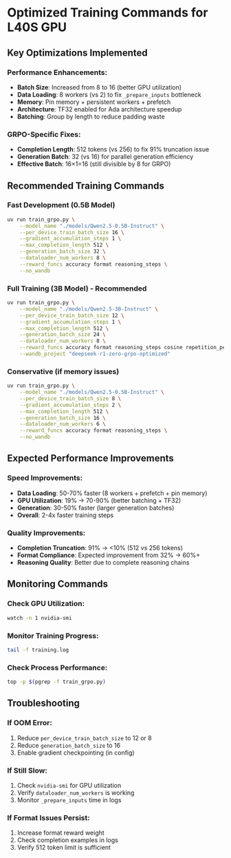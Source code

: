 # Optimized Training Commands for L40S GPU

## Key Optimizations Implemented

### Performance Enhancements:
- **Batch Size**: Increased from 8 to 16 (better GPU utilization)
- **Data Loading**: 8 workers (vs 2) to fix `_prepare_inputs` bottleneck
- **Memory**: Pin memory + persistent workers + prefetch
- **Architecture**: TF32 enabled for Ada architecture speedup
- **Batching**: Group by length to reduce padding waste

### GRPO-Specific Fixes:
- **Completion Length**: 512 tokens (vs 256) to fix 91% truncation issue
- **Generation Batch**: 32 (vs 16) for parallel generation efficiency
- **Effective Batch**: 16×1=16 (still divisible by 8 for GRPO)

## Recommended Training Commands

### Fast Development (0.5B Model)
```bash
uv run train_grpo.py \
    --model_name "./models/Qwen2.5-0.5B-Instruct" \
    --per_device_train_batch_size 16 \
    --gradient_accumulation_steps 1 \
    --max_completion_length 512 \
    --generation_batch_size 32 \
    --dataloader_num_workers 8 \
    --reward_funcs accuracy format reasoning_steps \
    --no_wandb
```

### Full Training (3B Model) - Recommended
```bash
uv run train_grpo.py \
    --model_name "./models/Qwen2.5-3B-Instruct" \
    --per_device_train_batch_size 12 \
    --gradient_accumulation_steps 1 \
    --max_completion_length 512 \
    --generation_batch_size 24 \
    --dataloader_num_workers 8 \
    --reward_funcs accuracy format reasoning_steps cosine repetition_penalty \
    --wandb_project "deepseek-r1-zero-grpo-optimized"
```

### Conservative (if memory issues)
```bash
uv run train_grpo.py \
    --model_name "./models/Qwen2.5-0.5B-Instruct" \
    --per_device_train_batch_size 8 \
    --gradient_accumulation_steps 2 \
    --max_completion_length 512 \
    --generation_batch_size 16 \
    --dataloader_num_workers 6 \
    --reward_funcs accuracy format reasoning_steps \
    --no_wandb
```

## Expected Performance Improvements

### Speed Improvements:
- **Data Loading**: 50-70% faster (8 workers + prefetch + pin memory)
- **GPU Utilization**: 19% → 70-90% (better batching + TF32)
- **Generation**: 30-50% faster (larger generation batches)
- **Overall**: 2-4x faster training steps

### Quality Improvements:
- **Completion Truncation**: 91% → <10% (512 vs 256 tokens)
- **Format Compliance**: Expected improvement from 32% → 60%+
- **Reasoning Quality**: Better due to complete reasoning chains

## Monitoring Commands

### Check GPU Utilization:
```bash
watch -n 1 nvidia-smi
```

### Monitor Training Progress:
```bash
tail -f training.log
```

### Check Process Performance:
```bash
top -p $(pgrep -f train_grpo.py)
```

## Troubleshooting

### If OOM Error:
1. Reduce `per_device_train_batch_size` to 12 or 8
2. Reduce `generation_batch_size` to 16
3. Enable gradient checkpointing (in config)

### If Still Slow:
1. Check `nvidia-smi` for GPU utilization
2. Verify `dataloader_num_workers` is working
3. Monitor `_prepare_inputs` time in logs

### If Format Issues Persist:
1. Increase format reward weight
2. Check completion examples in logs
3. Verify 512 token limit is sufficient